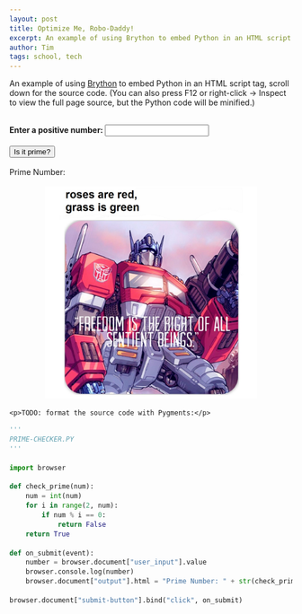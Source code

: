 ```yaml
---
layout: post
title: Optimize Me, Robo-Daddy!
excerpt: An example of using Brython to embed Python in an HTML script tag, scroll down for the source code. (You can also press F12 or right-click -> Inspect to view the full page source, but the Python code will be minified.)
author: Tim
tags: school, tech
---
```


<script type="text/javascript" src="https://cdn.jsdelivr.net/npm/brython@3.10.5/brython.min.js">
</script>
<script type="text/javascript" src="https://cdn.jsdelivr.net/npm/brython@3.10.5/brython_stdlib.js">
</script>
<script type="text/python" src="/brython/prime_checker.py"></script>

<body onload="brython()">
	<p>An example of using <a href="https://brython.info/">Brython</a> to embed Python in an HTML script tag, scroll down for the source code. (You can also press F12 or right-click -> Inspect to view the full page source, but the Python code will be minified.)</p>
	<br>
	<b>Enter a positive number:</b>
	<input type="number" id="user_input" min="1">
	<br><br>
	<button type="button" id="submit-button">Is it prime?</button>
	<br><br>
	<div id="output">Prime Number: </div>
	<br>
	<center><img src='/images/optimus.jpg' alt='Optimus Prime' width='75%'></center>
	
	<p>TODO: format the source code with Pygments:</p>
```python
'''
PRIME-CHECKER.PY
'''

import browser

def check_prime(num):
    num = int(num)
    for i in range(2, num):
		if num % i == 0:
			return False
    return True

def on_submit(event):
    number = browser.document["user_input"].value
    browser.console.log(number)
    browser.document["output"].html = "Prime Number: " + str(check_prime(number))

browser.document["submit-button"].bind("click", on_submit)
```